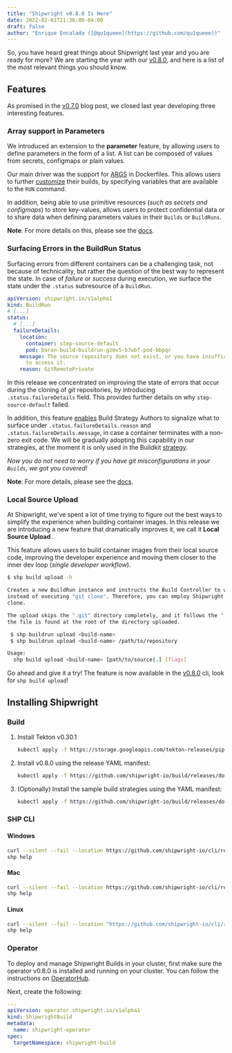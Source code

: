 ```yaml
---
title: "Shipwright v0.8.0 Is Here"
date: 2022-02-01T21:36:00-04:00
draft: false
author: "Enrique Encalada ([@qu1queee](https://github.com/qu1queee))"
---
```


So, you have heard great things about Shipwright last year and you are ready for more? We are starting the year with our [v0.8.0](https://github.com/shipwright-io/build/releases/tag/v0.8.0), and here is a list of the most relevant things you should know.

## Features

As promised in the [v0.7.0](https://shipwright.io/blog/2021/12/20/shipwright-v0.7.0-is-here/#whats-next-) blog post, we closed last year developing three interesting features.

### Array support in Parameters

We introduced an extension to the **parameter** feature, by allowing users to define parameters in the form of a list. A list can be composed of values from secrets, configmaps or plain values.

Our main driver was the support for [ARGS](https://docs.docker.com/engine/reference/builder/#using-arg-variables) in Dockerfiles. This allows users to further [customize](https://github.com/shipwright-io/sample-go/blob/main/docker-build-with-args/Dockerfile) their builds, by specifying variables that are available to the `RUN` command.

In addition, being able to use primitive resources (_such as secrets and configmaps_) to store key-values, allows users to protect confidential data or to share data when defining parameters values in their `Builds` or `BuildRuns`.

**Note**: For more details on this, please see the [docs](https://github.com/shipwright-io/build/blob/v0.8.0/docs/buildstrategies.md#strategy-parameters).

### Surfacing Errors in the BuildRun Status

Surfacing errors from different containers can be a challenging task, not because of technicality, but rather the question of the best way to represent the state. In case of _failure_ or _success_ during execution, we surface the state under the `.status` subresource of a `BuildRun`.

```yaml
apiVersion: shipwright.io/v1alpha1
kind: BuildRun
# [...]
status:
  # [...]
  failureDetails:
    location:
      container: step-source-default
      pod: baran-build-buildrun-gzmv5-b7wbf-pod-bbpqr
    message: The source repository does not exist, or you have insufficient permission
      to access it.
    reason: GitRemotePrivate
```

In this release we concentrated on improving the state of errors that occur during the cloning of _git_ repositories, by introducing `.status.failureDetails` field. This provides further details on why `step-source-default` failed.

In addition, this feature [enables](https://github.com/shipwright-io/build/blob/v0.8.0/docs/buildstrategies.md#system-results) Build Strategy Authors to signalize what to surface under `.status.failureDetails.reason` and `.status.failureDetails.message`, in case a container terminates with a non-zero exit code. We will be gradually adopting this capability in our strategies, at the moment it is only used in the Buildkit [strategy](https://github.com/shipwright-io/build/blob/v0.8.0/samples/buildstrategy/buildkit/buildstrategy_buildkit_cr.yaml#L96-L97).

_Now you do not need to worry if you have git misconfigurations in your `Builds`, we got you covered!_

**Note**: For more details, please see the [docs](https://github.com/shipwright-io/build/blob/main/docs/buildrun.md#understanding-failed-buildruns).

### Local Source Upload

At Shipwright, we've spent a lot of time trying to figure out the best ways to simplify the experience when building container images. In this release we are introducing a new feature that dramatically improves it, we call it **Local Source Upload** .

This feature allows users to build container images from their local source code, improving the developer experience and moving them closer to the inner dev loop (_single developer workflow_).

```sh
$ shp build upload -h

Creates a new BuildRun instance and instructs the Build Controller to wait for the data streamed,
instead of executing "git clone". Therefore, you can employ Shipwright Builds from a local repository
clone.

The upload skips the ".git" directory completely, and it follows the ".gitignore" directives, when
the file is found at the root of the directory uploaded.

 $ shp buildrun upload <build-name>
 $ shp buildrun upload <build-name> /path/to/repository

Usage:
  shp build upload <build-name> [path/to/source|.] [flags]
```

Go ahead and give it a try! The feature is now available in the [v0.8.0](https://github.com/shipwright-io/cli/releases/tag/v0.8.0) cli, look for `shp build upload`!

## Installing Shipwright

### Build

1. Install Tekton v0.30.1

   ```bash
   kubectl apply -f https://storage.googleapis.com/tekton-releases/pipeline/previous/v0.30.1/release.yaml

2. Install v0.8.0 using the release YAML manifest:

   ```bash
   kubectl apply -f https://github.com/shipwright-io/build/releases/download/v0.8.0/release.yaml
   ```

3. (Optionally) Install the sample build strategies using the YAML manifest:

   ```bash
   kubectl apply -f https://github.com/shipwright-io/build/releases/download/v0.8.0/sample-strategies.yaml
   ```

### SHP CLI

#### Windows

```sh
curl --silent --fail --location https://github.com/shipwright-io/cli/releases/download/v0.8.0/cli_0.8.0_windows_x86_64.tar.gz | tar xzf - shp.exe
shp help
```

#### Mac

```sh
curl --silent --fail --location https://github.com/shipwright-io/cli/releases/download/v0.8.0/cli_0.8.0_macOS_x86_64.tar.gz | tar -xzf - -C /usr/local/bin shp
shp help
```

#### Linux

```sh
curl --silent --fail --location "https://github.com/shipwright-io/cli/releases/download/v0.8.0/cli_0.8.0_linux_$(uname -m | sed 's/aarch64/arm64/').tar.gz" | sudo tar -xzf - -C /usr/bin shp
shp help
```

### Operator

To deploy and manage Shipwright Builds in your cluster, first make sure the operator v0.8.0 is installed and running on your cluster. You can follow the instructions on [OperatorHub](https://operatorhub.io/operator/shipwright-operator).

Next, create the following:

```yaml
---
apiVersion: operator.shipwright.io/v1alpha1
kind: ShipwrightBuild
metadata:
  name: shipwright-operator
spec:
  targetNamespace: shipwright-build
```
